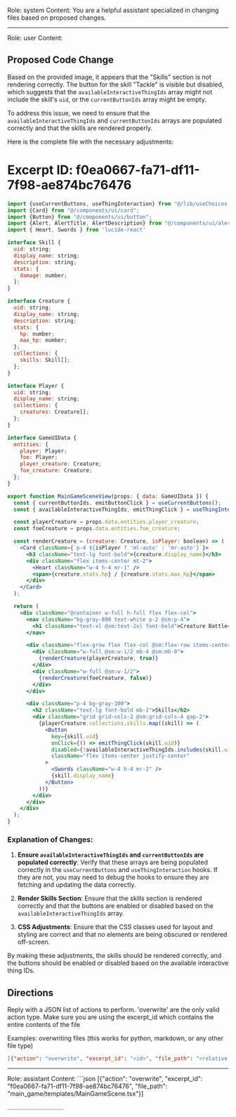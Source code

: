 Role: system
Content: You are a helpful assistant specialized in changing files based on proposed changes.
__________________
Role: user
Content: 
## Proposed Code Change
Based on the provided image, it appears that the "Skills" section is not rendering correctly. The button for the skill "Tackle" is visible but disabled, which suggests that the `availableInteractiveThingIds` array might not include the skill's `uid`, or the `currentButtonIds` array might be empty.

To address this issue, we need to ensure that the `availableInteractiveThingIds` and `currentButtonIds` arrays are populated correctly and that the skills are rendered properly.

Here is the complete file with the necessary adjustments:

# Excerpt ID: f0ea0667-fa71-df11-7f98-ae874bc76476
```jsx main_game/templates/MainGameScene.tsx
import {useCurrentButtons, useThingInteraction} from "@/lib/useChoices.ts";
import {Card} from "@/components/ui/card";
import {Button} from "@/components/ui/button";
import {Alert, AlertTitle, AlertDescription} from "@/components/ui/alert";
import { Heart, Swords } from 'lucide-react'

interface Skill {
  uid: string;
  display_name: string;
  description: string;
  stats: {
    damage: number;
  };
}

interface Creature {
  uid: string;
  display_name: string;
  description: string;
  stats: {
    hp: number;
    max_hp: number;
  };
  collections: {
    skills: Skill[];
  };
}

interface Player {
  uid: string;
  display_name: string;
  collections: {
    creatures: Creature[];
  };
}

interface GameUIData {
  entities: {
    player: Player;
    foe: Player;
    player_creature: Creature;
    foe_creature: Creature;
  };
}

export function MainGameSceneView(props: { data: GameUIData }) {
  const { currentButtonIds, emitButtonClick } = useCurrentButtons();
  const { availableInteractiveThingIds, emitThingClick } = useThingInteraction();

  const playerCreature = props.data.entities.player_creature;
  const foeCreature = props.data.entities.foe_creature;

  const renderCreature = (creature: Creature, isPlayer: boolean) => (
    <Card className={`p-4 ${isPlayer ? 'ml-auto' : 'mr-auto'}`}>
      <h3 className="text-lg font-bold">{creature.display_name}</h3>
      <div className="flex items-center mt-2">
        <Heart className="w-4 h-4 mr-1" />
        <span>{creature.stats.hp} / {creature.stats.max_hp}</span>
      </div>
    </Card>
  );

  return (
    <div className="@container w-full h-full flex flex-col">
      <nav className="bg-gray-800 text-white p-2 @sm:p-4">
        <h1 className="text-xl @sm:text-2xl font-bold">Creature Battle</h1>
      </nav>

      <div className="flex-grow flex flex-col @sm:flex-row items-center justify-center p-4 bg-green-100">
        <div className="w-full @sm:w-1/2 mb-4 @sm:mb-0">
          {renderCreature(playerCreature, true)}
        </div>
        <div className="w-full @sm:w-1/2">
          {renderCreature(foeCreature, false)}
        </div>
      </div>

      <div className="p-4 bg-gray-100">
        <h2 className="text-lg font-bold mb-2">Skills</h2>
        <div className="grid grid-cols-2 @sm:grid-cols-4 gap-2">
          {playerCreature.collections.skills.map((skill) => (
            <Button
              key={skill.uid}
              onClick={() => emitThingClick(skill.uid)}
              disabled={!availableInteractiveThingIds.includes(skill.uid)}
              className="flex items-center justify-center"
            >
              <Swords className="w-4 h-4 mr-2" />
              {skill.display_name}
            </Button>
          ))}
        </div>
      </div>
    </div>
  );
}
```

### Explanation of Changes:
1. **Ensure `availableInteractiveThingIds` and `currentButtonIds` are populated correctly**: Verify that these arrays are being populated correctly in the `useCurrentButtons` and `useThingInteraction` hooks. If they are not, you may need to debug the hooks to ensure they are fetching and updating the data correctly.

2. **Render Skills Section**: Ensure that the skills section is rendered correctly and that the buttons are enabled or disabled based on the `availableInteractiveThingIds` array.

3. **CSS Adjustments**: Ensure that the CSS classes used for layout and styling are correct and that no elements are being obscured or rendered off-screen.

By making these adjustments, the skills should be rendered correctly, and the buttons should be enabled or disabled based on the available interactive thing IDs.

## Directions
Reply with a JSON list of actions to perform. 'overwrite' are the only valid action type. 
Make sure you are using the excerpt_id which contains the entire contents of the file

Examples:
overwriting files (this works for python, markdown, or any other file type)
```json output_example1
[{"action": "overwrite", "excerpt_id": "<id>", "file_path": "<relative file path>"}]
```

__________________
Role: assistant
Content: ```json
[{"action": "overwrite", "excerpt_id": "f0ea0667-fa71-df11-7f98-ae874bc76476", "file_path": "main_game/templates/MainGameScene.tsx"}]
```
__________________
